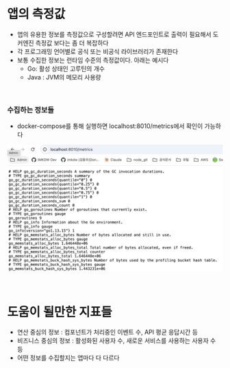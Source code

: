 # 앱의 측정값

- 앱의 유용한 정보를 측정값으로 구성할려면 API 엔드포인트로 출력이 필요해서 도커엔진 측정값 보다는 좀 더 복잡하다
- 각 프로그래밍 언어별로 공식 또는 비공식 라이브러리가 존재한다
- 보통 수집한 정보는 런타임 수준의 측정값이다. 아래는 예시다
  - Go: 활성 상태인 고루틴의 개수
  - Java : JVM의 메모리 사용량

<br>

### 수집하는 정보들

- docker-compose를 통해 실행하면 localhost:8010/metrics에서 확인이 가능하다

![alt text](image-3.png)

<br>

# 도움이 될만한 지표들

- 연산 중심의 정보 : 컴포넌트가 처리중인 이벤트 수, API 평균 응답시간 등
- 비즈니스 중심의 정보 : 활성화된 사용자 수, 새로운 서비스를 사용하는 사용자 수 등
- 어떤 정보를 수집할지는 앱마다 다 다르다
